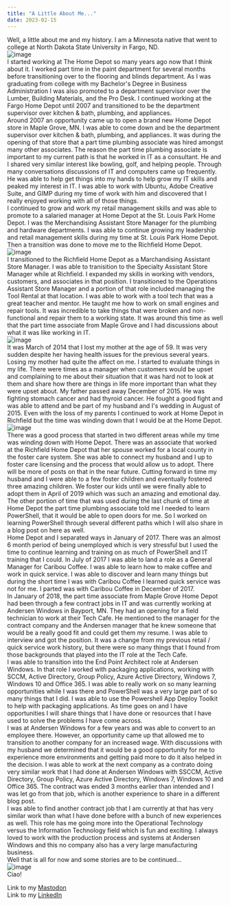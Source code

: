 ```yaml
---
title: "A Little About Me..."
date: 2023-02-15
---
```

Well, a little about me and my history. I am a Minnesota native that went to college at North Dakota State University in Fargo, ND.\
![image](https://logos-download.com/wp-content/uploads/2018/02/NDSU_Bison_logo-136x136.png)\
I started working at The Home Depot so many years ago now that I think about it. I worked part time in the paint department for several months before transitioning over to the flooring and blinds department. As I was graduating from college with my Bachelor's Degree in Business Administration I was also promoted to a department supervisor over the Lumber, Building Materials, and the Pro Desk. I continued working at the Fargo Home Depot until 2007 and transitioned to be the department supervisor over kitchen & bath, plumbing, and appliances.\
Around 2007 an opportunity came up to open a brand new Home Depot store in Maple Grove, MN. I was able to come down and be the department supervisor over kitchen & bath, plumbing, and appliances. It was during the opening of that store that a part time plumbing associate was hired amongst many other associates. The reason the part time plumbing associate is important to my current path is that he worked in IT as a consultant. He and I shared very similar interest like bowling, golf, and helping people. Through many conversations discussions of IT and computers came up frequently. He was able to help get things into my hands to help grow my IT skills and peaked my interest in IT.
I was able to work with Ubuntu, Adobe Creative Suite, and GIMP during my time of work with him and discovered that I really enjoyed working with all of those things.\
I continued to grow and work my retail management skills and was able to promote to a salaried manager at Home Depot at the St. Louis Park Home Depot. I was the Merchandising Assistant Store Manager for the plumbing and hardware departments. I was able to continue growing my leadership and retail management skills during my time at St. Louis Park Home Depot. Then a transition was done to move me to the Richfield Home Depot.\
![image](https://www.artisreit.com/files/2011/09/Home-Depot-at-Cedar-Point-e1328828081835.jpg)\
I transitioned to the Richfield Home Depot as a Marchandising Assistant Store Manager. I was able to tranisition to the Specialty Assistant Store Manager while at Richfield. I expanded my skills in working with vendors, customers, and associates in that position. I transitioned to the Operations Assistant Store Manager and a portion of that role included managing the Tool Rental at that location. I was able to work with a tool tech that was a great teacher and mentor. He taught me how to work on small engines and repair tools. It was incredible to take things that were broken and non-functional and repair them to a working state. It was around this time as well that the part time associate from Maple Grove and I had discussions about what it was like working in IT.\
![image](https://render.fineartamerica.com/images/images-profile-flow/350/images/artworkimages/medium/1/3-butterfly-james-knecht.jpg)\
It was March of 2014 that I lost my mother at the age of 59. It was very sudden despite her having health issues for the previous several years. Losing my mother had quite the affect on me. I started to evaluate things in my life. There were times as a manager when customers would be upset and complaining to me about their situation that it was hard not to look at them and share how there are things in life more important than what they were upset about. My father passed away December of 2015. He was fighting stomach cancer and had thyroid cancer. He fought a good fight and was able to attend and be part of my husband and I's wedding in August of 2015.
Even with the loss of my parents I continued to work at Home Depot in Richfield but the time was winding down that I would be at the Home Depot.\
![image](https://th.bing.com/th/id/OIP.0GjiDQLQWTEDfVDY_xuiQgHaHa?pid=ImgDet&rs=1)\
There was a good process that started in two different areas while my time was winding down with Home Depot. There was an associate that worked at the Richfield Home Depot that her spouse worked for a local county in the foster care system. She was able to connect my husband and I up to foster care licensing and the process that would allow us to adopt. There will be more of posts on that in the near future. Cutting forward in time my husband and I were able to a few foster children and eventually fostered three amazing children. We foster our kids until we were finally able to adopt them in April of 2019 which was such an amazing and emotional day.\
The other portion of time that was used during the last chunk of time at Home Depot the part time plumbing associate told me I needed to learn PowerShell, that it would be able to open doors for me. So I worked on learning PowerShell through several different paths which I will also share in a blog post on here as well.\
Home Depot and I separated ways in January of 2017. There was an almost 6 month period of being unemployed which is very stressful but I used the time to continue learning and training on as much of PowerShell and IT training that I could. In July of 2017 I was able to land a role as a General Manager for Caribou Coffee. I was able to learn how to make coffee and work in quick service. I was able to discover and learn many things but during the short time I was with Caribou Coffee I learned quick service was not for me. I parted was with Caribou Coffee in December of 2017.\
In January of 2018, the part time associate from Maple Grove Home Depot had been through a few contract jobs in IT and was currently working at Andersen Windows in Bayport, MN. They had an opening for a field technician to work at their Tech Cafe. He mentioned to the manager for the contract company and the Andersen manager that he knew someone that would be a really good fit and could get them my resume. I was able to interview and got the position. It was a change from my previous retail / quick service work history, but there were so many things that I found from those backgrounds that played into the IT role at the Tech Cafe.\
I was able to transition into the End Point Architect role at Andersen Windows. In that role I worked with packaging applications, working with SCCM, Active Directory, Group Policy, Azure Active Directory, Windows 7, Windows 10 and Office 365. I was able to really work on so many learning opportunities while I was there and PowerShell was a very large part of so many things that I did. I was able to use the Powershell App Deploy Toolkit to help with packaging applications. As time goes on and I have opportunities I will share things that I have done or resources that I have used to solve the problems I have come across.\
I was at Andersen Windows for a few years and was able to convert to an employee there. However, an opportunity came up that allowed me to transition to another company for an increased wage. With discussions with my husband we determined that it would be a good opportunity for me to experience more environments and getting paid more to do it also helped in the decision. I was able to work at the next company as a contrato doing very similar work that I had done at Andersen Windows with SSCCM, Active Directory, Group Policy, Azure Active Directory, Windows 7, Windows 10 and Office 365. The contract was ended 3 months earlier than intended and I was let go from that job, which is another experience to share in a different blog post.\
I was able to find another contract job that I am currently at that has very similar work than what I have done before with a bunch of new experiences as well. This role has me going more into the Operational Technology versus the Information Technology field which is fun and exciting. I always loved to work with the production process and systems at Andersen Windows and this no company also has a very large manufacturing business.\
Well that is all for now and some stories are to be continued...\
![image](https://th.bing.com/th/id/R.d8ca3ae331df0a370109a9e49f6d014f?rik=ubpQ1%2bbc6ahFCg&riu=http%3a%2f%2finvictusmedia.com%2fimages%2fleft-rainbow-stars.jpg&ehk=3iVS4Coz3yqwkt6X1pULrgZzTKyFJEMF9Q21J7Xson4%3d&risl=&pid=ImgRaw&r=0)\
Ciao!

Link to my <a rel="me" href="https://tech.lgbt/@NathanHamblin_MI6">Mastodon</a>\
Link to my <a rel="me" href="https://www.linkedin.com/in/nathan-hamblin">LinkedIn</a>
